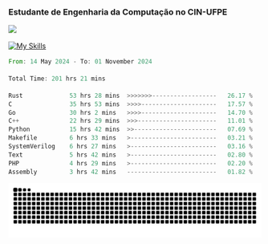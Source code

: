 
### Estudante de Engenharia da Computação no CIN-UFPE
<div>
      <!--<img width=400 src="https://github-readme-stats.vercel.app/api?username=Zed201&show_icons=true&theme=tokyonight" /-->
      <img width=400 src='https://leetcode.card.workers.dev/Zed201?theme=nord&font=baloo&extension=null' />
</div>


[![My Skills](https://skillicons.dev/icons?i=c,cpp,rust,py,java,neovim&theme=dark)](https://skillicons.dev)

<!--START_SECTION:waka-->

```rust
From: 14 May 2024 - To: 01 November 2024

Total Time: 201 hrs 21 mins

Rust             53 hrs 28 mins  >>>>>>>------------------   26.17 %
C                35 hrs 53 mins  >>>>---------------------   17.57 %
Go               30 hrs 2 mins   >>>>---------------------   14.70 %
C++              22 hrs 29 mins  >>>----------------------   11.01 %
Python           15 hrs 42 mins  >>-----------------------   07.69 %
Makefile         6 hrs 33 mins   >------------------------   03.21 %
SystemVerilog    6 hrs 27 mins   >------------------------   03.16 %
Text             5 hrs 42 mins   >------------------------   02.80 %
PHP              4 hrs 29 mins   >------------------------   02.20 %
Assembly         3 hrs 42 mins   -------------------------   01.82 %
```

<!--END_SECTION:waka-->

<picture>
  <source media="(prefers-color-scheme: dark)" srcset="https://github.com/Zed201/Zed201/blob/output/github-contribution-grid-snake-dark.svg" />
  <img alt="github-snake" src="https://github.com/Zed201/Zed201/blob/output/github-contribution-grid-snake-dark.svg" />
</picture>
